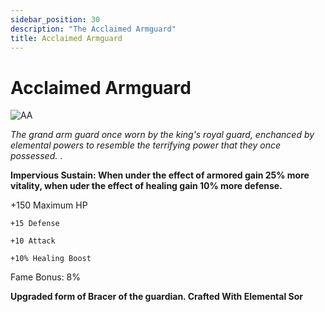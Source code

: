 ```yaml
---
sidebar_position: 30
description: "The Acclaimed Armguard"
title: Acclaimed Armguard
---
```


# Acclaimed Armguard

![AA](https://cdn.discordapp.com/attachments/1187552567295758487/1190518840203935845/Acclaimed_Armguard.png?ex=65a21812&is=658fa312&hm=e052b8785430fc10fbb7042dfd0b9f822a6bad4dc187a5c9abc2d56e16c6eb6d&)

<i> The grand arm guard once worn by the king's royal guard, enchanced by elemental powers to resemble the terrifying power that they once possessed. </i>.

 **Impervious Sustain: When under the effect of armored gain 25% more vitality, when uder the effect of healing gain 10% more defense.**

  +150 Maximum HP

    +15 Defense

    +10 Attack

    +10% Healing Boost

Fame Bonus: 8%

**Upgraded form of Bracer of the guardian. Crafted With Elemental Sor**

 
